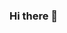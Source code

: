 ### Hi there 👋

<!--
**Danielduarte00/danielduarte00** is a ✨ _special_ ✨ repository because its `README.md` (this file) appears on your GitHub profile.

olá sou o daniel duarte sou iniciando a mais de um mês  no momento estou estudando e me capacitando para capacita  a uma vaga de trabalho e todo meu projeto pessoal vou posta aqui para vocês  acompanha meu desenvolvimento

-->
